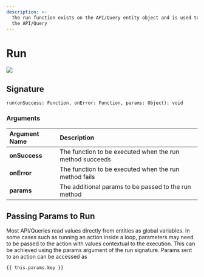 ```yaml
---
description: >-
  The run function exists on the API/Query entity object and is used to execute
  the API/Query
---
```


# Run

![](../.gitbook/assets/chaining.gif)

## Signature

```text
run(onSuccess: Function, onError: Function, params: Object): void
```

### Arguments

| Argument Name | Description |
| :--- | :--- |
| **onSuccess** | The function to be executed when the run method succeeds |
| **onError** | The function to be executed when the run method fails |
| **params** | The additional params to be passed to the run method |

## Passing Params to Run

Most API/Queries read values directly from entities as global variables. In some cases such as running an action inside a loop, parameters may need to be passed to the action with values contextual to the execution. This can be achieved using the params argument of the run signature. Params sent to an action can be accessed as

```text
{{ this.params.key }}
```

